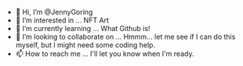 - 👋 Hi, I’m @JennyGoring
- 👀 I’m interested in ... NFT Art
- 🌱 I’m currently learning ... What Github is!
- 💞️ I’m looking to collaborate on ... Hmmm... let me see if I can do this myself, but I might need some coding help.
- 📫 How to reach me ... I'll let you know when I'm ready.

<!---
JennyGoring/JennyGoring is a ✨ special ✨ repository because its `README.md` (this file) appears on your GitHub profile.
You can click the Preview link to take a look at your changes.
--->
